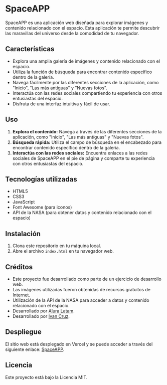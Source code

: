 # SpaceAPP

SpaceAPP es una aplicación web diseñada para explorar imágenes y contenido relacionado con el espacio. Esta aplicación te permite descubrir las maravillas del universo desde la comodidad de tu navegador.

## Características

- Explora una amplia galería de imágenes y contenido relacionado con el espacio.
- Utiliza la función de búsqueda para encontrar contenido específico dentro de la galería.
- Navega fácilmente por las diferentes secciones de la aplicación, como "Inicio", "Las más antíguas" y "Nuevas fotos".
- Interactúa con las redes sociales compartiendo tu experiencia con otros entusiastas del espacio.
- Disfruta de una interfaz intuitiva y fácil de usar.

## Uso

1. **Explora el contenido:** Navega a través de las diferentes secciones de la aplicación, como "Inicio", "Las más antíguas" y "Nuevas fotos".
2. **Búsqueda rápida:** Utiliza el campo de búsqueda en el encabezado para encontrar contenido específico dentro de la galería.
3. **Interactúa con las redes sociales:** Encuentra enlaces a las redes sociales de SpaceAPP en el pie de página y comparte tu experiencia con otros entusiastas del espacio.


## Tecnologías utilizadas

- HTML5
- CSS3
- JavaScript
- Font Awesome (para iconos)
- API de la NASA (para obtener datos y contenido relacionado con el espacio)

## Instalación

1. Clona este repositorio en tu máquina local.
2. Abre el archivo `index.html` en tu navegador web.

## Créditos

- Este proyecto fue desarrollado como parte de un ejercicio de desarrollo web.
- Las imágenes utilizadas fueron obtenidas de recursos gratuitos de Internet.
- Utilización de la API de la NASA para acceder a datos y contenido relacionado con el espacio.
- Desarrollado por [Alura Latam](https://www.linkedin.com/company/alura-latam/).
- Desarrollado por [Ivan Cruz](https://www.linkedin.com/in/ivan-cruz-1906mx/).


## Despliegue

El sitio web está desplegado en Vercel y se puede acceder a través del siguiente enlace: [SpaceAPP](https://space-app-kohl.vercel.app/).


## Licencia

Este proyecto está bajo la Licencia MIT.